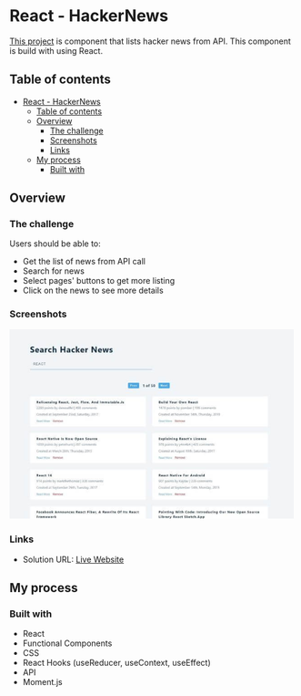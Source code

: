 # React - HackerNews

[This project](https://gurhanalan.github.io/React-HackerNews/) is component that lists hacker news from API. This component is build with using React.

## Table of contents

- [React - HackerNews](#react---hackernews)
  - [Table of contents](#table-of-contents)
  - [Overview](#overview)
    - [The challenge](#the-challenge)
    - [Screenshots](#screenshots)
    - [Links](#links)
  - [My process](#my-process)
    - [Built with](#built-with)

## Overview

### The challenge

Users should be able to:

<!-- -   View the optimal layout for the app depending on their device's screen size -->

-   Get the list of news from API call
-   Search for news
-   Select pages' buttons to get more listing
-   Click on the news to see more details

<!-- -   Change the position, color, shape and size of a box by click the control buttons. -->

### Screenshots

<!-- <img  src="./public/screenshot/johnportfolio1.jpg" alt="html" height=400 width=500><br/> -->

<img  src="./public/react-hackernews.jpg" alt="html"  width=500><br/>

<!-- ![](img/csspropertychanger.jpg) -->

### Links

-   Solution URL: [Live Website](https://gurhanalan.github.io/React-HackerNews/)

## My process

### Built with

-   React
-   Functional Components
-   CSS
-   React Hooks (useReducer, useContext, useEffect)
-   API
-   Moment.js
